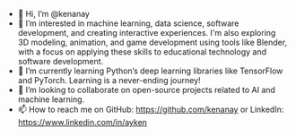 - 👋 Hi, I’m @kenanay
- 👀 I’m interested in machine learning, data science, software development, and creating interactive experiences. I'm also exploring 3D modeling, animation, and game development using tools like Blender, with a focus on applying these skills to educational technology and software development.
- 🌱 I’m currently learning Python’s deep learning libraries like TensorFlow and PyTorch. Learning is a never-ending journey!
- 💞️ I’m looking to collaborate on open-source projects related to AI and machine learning.
- 📫 How to reach me on GitHub: https://github.com/kenanay or LinkedIn: https://www.linkedin.com/in/ayken

<!---
kenanay/kenanay is a ✨ special ✨ repository because its `README.md` (this file) appears on your GitHub profile.
You can click the Preview link to take a look at your changes.
--->

